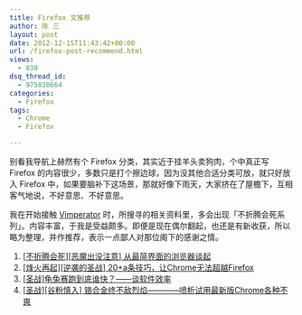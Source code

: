 ```yaml
---
title: Firefox 文推荐
author: 陈 三
layout: post
date: 2012-12-15T11:43:42+00:00
url: /firefox-post-recommend.html
views:
  - 838
dsq_thread_id:
  - 975838664
categories:
  - Firefox
tags:
  - Chrome
  - Firefox

---
```

别看我导航上赫然有个 Firefox 分类，其实近于挂羊头卖狗肉，个中真正写 Firefox 的内容很少，多数只是打个擦边球，因为没其他合适分类可放，就只好放入 Firefox 中，如果要脑补下这场景，那就好像下雨天，大家挤在了屋檐下，互相客气地说，不好意思、不好意思。

我在开始接触 [Vimperator][1] 时，所搜寻的相关资料里，多会出现「不折腾会死系列」。内容丰富，于我是受益颇多。即便是现在偶尔翻起，也还是有新收获，所以略为整理，并作推荐，表示一点鄙人对那位阁下的感谢之情。

  1. [\[不折腾会死\]\[恶魔出没注意\] 从最简界面的浏览器谈起][2]
  2. [\[烽火再起\]\[逆袭的圣战\] 20+a条技巧，让Chrome无法超越Firefox][3]
  3. [[圣战]龟兔赛跑到底谁快？——谈软件效率][4]
  4. [\[圣战\]\[谷粉慎入\] 铬合金终不敌烈焰————喷析试用最新版Chrome各种不爽][5]

 [1]: http://www.zfanw.com/blog/category/vimperator
 [2]: https://deepintoabyss.appspot.com/minibrowser
 [3]: https://deepintoabyss.appspot.com/anti-chrome-101201
 [4]: https://deepintoabyss.appspot.com/RvsT-Sacred
 [5]: https://deepintoabyss.appspot.com/anti-chrome